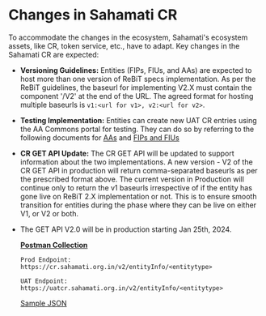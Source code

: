 
# Changes in Sahamati CR

To accommodate the changes in the ecosystem, Sahamati's ecosystem assets, like CR, token service, etc., have to adapt. Key changes in the Sahamati CR are expected:

- **Versioning Guidelines:** Entities (FIPs, FIUs, and AAs) are expected to host more than one version of ReBiT specs implementation. As per the ReBiT guidelines, the baseurl for implementing V2.X must contain the component '/V2' at the end of the URL. The agreed format for hosting multiple baseurls is  `v1:<url for v1>, v2:<url for v2>`.
  
- **Testing Implementation:** Entities can create new UAT CR entries using the AA Commons portal for testing. They can do so by referring to the following documents for [AAs](api.rebit.org.in) and [FIPs and FIUs](https://github.com/Sahamati/Ecosystem-Readiness-for-ReBIT-2.x-specs-/blob/main/FIP_and_FIU_Go_Live_Process.md)

- **CR GET API Update:** The CR GET API will be updated to support information about the two implementations. A new version - V2 of the CR GET API in production will return comma-separated baseurls as per the prescribed format above. The current version in Production will continue only to return the v1 baseurls irrespective of if the entity has gone live on ReBiT 2.X implementation or not. This is to ensure smooth transition for entities during the phase where they can be live on either V1, or V2 or both.
- The GET API V2.0 will be in production starting Jan 25th, 2024.
  
  [**Postman Collection**](https://drive.google.com/drive/folders/1NmtiaL-Dv5fsEzGR79iWXr5Tlt__U6YZ?usp=sharing)
  
  `Prod Endpoint:  https://cr.sahamati.org.in/v2/entityInfo/<entitytype>`
  
  `UAT Endpoint: https://uatcr.sahamati.org.in/v2/entityInfo/<entitytype>`

  [Sample JSON](https://github.com/Sahamati/Ecosystem-Readiness-for-ReBIT-2.x-specs/blob/main/Sample_JSON.json)
